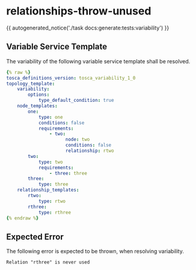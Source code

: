 # relationships-throw-unused

{{ autogenerated_notice('./task docs:generate:tests:variability') }}


## Variable Service Template

The variability of the following variable service template shall be resolved.

```yaml linenums="1"
{% raw %}
tosca_definitions_version: tosca_variability_1_0
topology_template:
    variability:
        options:
            type_default_condition: true
    node_templates:
        one:
            type: one
            conditions: false
            requirements:
                - two:
                      node: two
                      conditions: false
                      relationship: rtwo
        two:
            type: two
            requirements:
                - three: three
        three:
            type: three
    relationship_templates:
        rtwo:
            type: rtwo
        rthree:
            type: rthree
{% endraw %}
```





## Expected Error

The following error is expected to be thrown, when resolving variability.

```text linenums="1"
Relation "rthree" is never used
```
